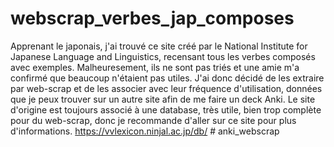 # webscrap_verbes_jap_composes
Apprenant le japonais, j'ai trouvé ce site créé par le National Institute for Japanese Language and Linguistics, recensant tous les verbes composés avec exemples. Malheuresement, ils ne sont pas triés et une amie m'a confirmé que beaucoup n'étaient pas utiles. J'ai donc décidé de les extraire par web-scrap et de les associer avec leur fréquence d'utilisation, données que je peux trouver sur un autre site afin de me faire un deck Anki. Le site d'origine est toujours associé à une database, très utile, bien trop complète pour du web-scrap, donc je recommande d'aller sur ce site pour plus d'informations.
https://vvlexicon.ninjal.ac.jp/db/
#   a n k i _ w e b s c r a p  
 